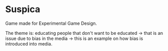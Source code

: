 # Suspica
Game made for Experimental Game Design. 

The theme is:
  educating people that don't want to be educated ->
  that is an issue due to bias in the media ->
  this is an example on how bias is introduced into media.
  
